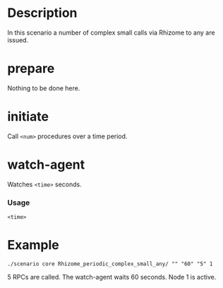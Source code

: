 # Description
In this scenario a number of complex small calls via Rhizome to any are issued.

# prepare
Nothing to be done here.

# initiate
Call `<num>` procedures over a time period.

# watch-agent
Watches `<time>` seconds.

### Usage
```
<time>
```

# Example
```
./scenario core Rhizome_periodic_complex_small_any/ "" "60" "5" 1
```

5 RPCs are called. The watch-agent waits 60 seconds. Node 1 is active.
